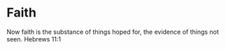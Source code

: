 # Faith
Now faith is the substance of things hoped for, the evidence of things not seen. Hebrews 11:1
